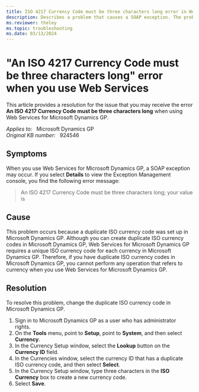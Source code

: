 ```yaml
---
title: ISO 4217 Currency Code must be three characters long error in Web Services
description: Describes a problem that causes a SOAP exception. The problem occurs because a duplicate ISO currency code was set up in Microsoft Dynamics GP. Provides steps to resolve the problem.
ms.reviewer: theley
ms.topic: troubleshooting
ms.date: 03/13/2024
---
```

# "An ISO 4217 Currency Code must be three characters long" error when you use Web Services

This article provides a resolution for the issue that you may receive the error **An ISO 4217 Currency Code must be three characters long** when using Web Services for Microsoft Dynamics GP.

_Applies to:_ &nbsp; Microsoft Dynamics GP  
_Original KB number:_ &nbsp; 924546

## Symptoms

When you use Web Services for Microsoft Dynamics GP, a SOAP exception may occur. If you select **Details** to view the Exception Management console, you find the following error message:

> An ISO 4217 Currency Code must be three characters long; your value is

## Cause

This problem occurs because a duplicate ISO currency code was set up in Microsoft Dynamics GP. Although you can create duplicate ISO currency codes in Microsoft Dynamics GP, Web Services for Microsoft Dynamics GP requires a unique ISO currency code for each currency in Microsoft Dynamics GP. Therefore, if you have duplicate ISO currency codes in Microsoft Dynamics GP, you cannot perform any operation that refers to currency when you use Web Services for Microsoft Dynamics GP.

## Resolution

To resolve this problem, change the duplicate ISO currency code in Microsoft Dynamics GP.

1. Sign in to Microsoft Dynamics GP as a user who has administrator rights.
2. On the **Tools** menu, point to **Setup**, point to **System**, and then select **Currency**.
3. In the Currency Setup window, select the **Lookup** button on the **Currency ID** field.
4. In the Currencies window, select the currency ID that has a duplicate ISO currency code, and then select **Select**.
5. In the Currency Setup window, type three characters in the **ISO Currency** box to create a new currency code.
6. Select **Save**.
